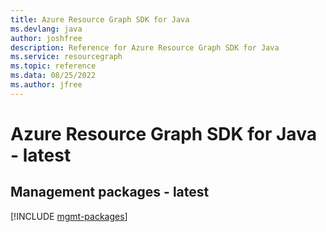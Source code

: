 ```yaml
---
title: Azure Resource Graph SDK for Java
ms.devlang: java
author: joshfree
description: Reference for Azure Resource Graph SDK for Java
ms.service: resourcegraph
ms.topic: reference
ms.data: 08/25/2022
ms.author: jfree
---
```

# Azure Resource Graph SDK for Java - latest

## Management packages - latest
[!INCLUDE [mgmt-packages](resource-graph-mgmt-index.md)]